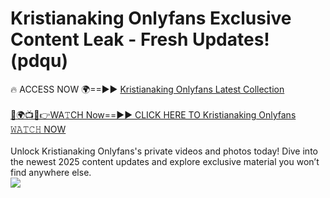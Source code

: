 # Kristianaking Onlyfans Exclusive Content Leak - Fresh Updates! (pdqu)

🔥 ACCESS NOW 🌍==►► <a href="https://tinyurl.com/kvy9nzfs" rel="nofollow">Kristianaking Onlyfans Latest Collection</a>
<br><br>
[🔴🌍📺📱👉WA𝚃CH Now==►► CLICK HERE TO Kristianaking Onlyfans 𝚆𝙰𝚃𝙲𝙷 NOW](https://tinyurl.com/kvy9nzfs)
<br><br>
Unlock Kristianaking Onlyfans's private videos and photos today! Dive into the newest 2025 content updates and explore exclusive material you won’t find anywhere else.
<br>
<a href="https://tinyurl.com/kvy9nzfs" rel="nofollow" data-target="animated-image.originalLink"><img src="https://camo.githubusercontent.com/8a4f000d20f83aca3bf7ec5f350d767afa0574a8a352519fd8cfa583a6f93a33/68747470733a2f2f692e696d6775722e636f6d2f644a486b345a712e676966" data-canonical-src="https://i.imgur.com/dJHk4Zq.gif" style="max-width: 100%; display: inline-block;" data-target="animated-image.originalImage"></a>
<br>
